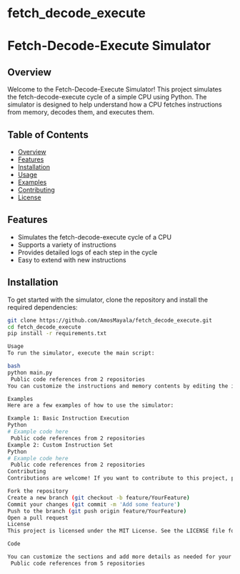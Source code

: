 # fetch_decode_execute
# Fetch-Decode-Execute Simulator

## Overview

Welcome to the Fetch-Decode-Execute Simulator! This project simulates the fetch-decode-execute cycle of a simple CPU using Python. The simulator is designed to help understand how a CPU fetches instructions from memory, decodes them, and executes them.

## Table of Contents

- [Overview](#overview)
- [Features](#features)
- [Installation](#installation)
- [Usage](#usage)
- [Examples](#examples)
- [Contributing](#contributing)
- [License](#license)

## Features

- Simulates the fetch-decode-execute cycle of a CPU
- Supports a variety of instructions
- Provides detailed logs of each step in the cycle
- Easy to extend with new instructions

## Installation

To get started with the simulator, clone the repository and install the required dependencies:

```bash
git clone https://github.com/AmosMayala/fetch_decode_execute.git
cd fetch_decode_execute
pip install -r requirements.txt

Usage
To run the simulator, execute the main script:

bash
python main.py
 Public code references from 2 repositories
You can customize the instructions and memory contents by editing the instructions.txt and memory.txt files in the project directory.

Examples
Here are a few examples of how to use the simulator:

Example 1: Basic Instruction Execution
Python
# Example code here
 Public code references from 2 repositories
Example 2: Custom Instruction Set
Python
# Example code here
 Public code references from 2 repositories
Contributing
Contributions are welcome! If you want to contribute to this project, please follow these steps:

Fork the repository
Create a new branch (git checkout -b feature/YourFeature)
Commit your changes (git commit -m 'Add some feature')
Push to the branch (git push origin feature/YourFeature)
Open a pull request
License
This project is licensed under the MIT License. See the LICENSE file for more details.

Code

You can customize the sections and add more details as needed for your project.
 Public code references from 5 repositories


